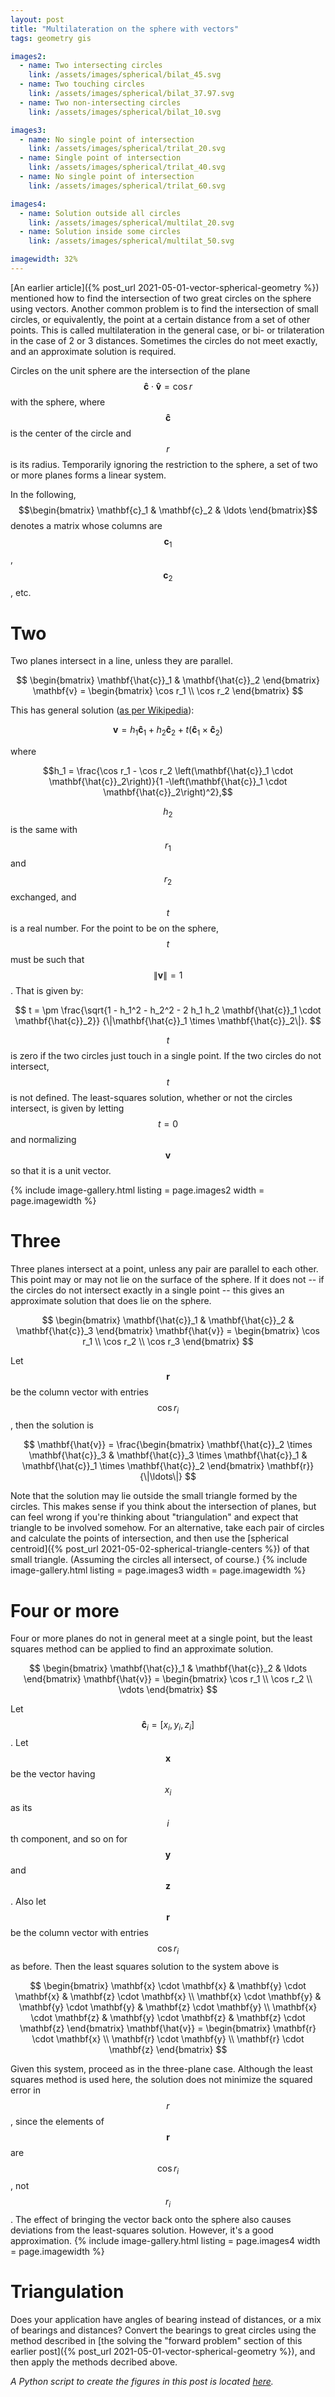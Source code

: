 ```yaml
---
layout: post
title: "Multilateration on the sphere with vectors"
tags: geometry gis

images2:
  - name: Two intersecting circles
    link: /assets/images/spherical/bilat_45.svg
  - name: Two touching circles
    link: /assets/images/spherical/bilat_37.97.svg
  - name: Two non-intersecting circles
    link: /assets/images/spherical/bilat_10.svg

images3:
  - name: No single point of intersection
    link: /assets/images/spherical/trilat_20.svg
  - name: Single point of intersection
    link: /assets/images/spherical/trilat_40.svg
  - name: No single point of intersection
    link: /assets/images/spherical/trilat_60.svg

images4:
  - name: Solution outside all circles
    link: /assets/images/spherical/multilat_20.svg
  - name: Solution inside some circles
    link: /assets/images/spherical/multilat_50.svg

imagewidth: 32%
---
```

[An earlier article]({% post_url 2021-05-01-vector-spherical-geometry %}) mentioned how to find the intersection of two great circles on the sphere using vectors. Another common problem is to find the intersection of small circles, or equivalently, the point at a certain distance from a set of other points. This is called multilateration in the general case, or bi- or trilateration in the case of 2 or 3 distances. Sometimes the circles do not meet exactly, and an approximate solution is required.

Circles on the unit sphere are the intersection of the plane $$\mathbf{\hat{c}} \cdot \mathbf{\hat{v}} = \cos r$$ with the sphere, where $$\mathbf{\hat{c}}$$ is the center of the circle and $$r$$ is its radius. Temporarily ignoring the restriction to the sphere, a set of two or more planes forms a linear system.

In the following, $$\begin{bmatrix} \mathbf{c}_1 & \mathbf{c}_2 & \ldots \end{bmatrix}$$ denotes a matrix whose columns are $$\mathbf{c}_1$$, $$\mathbf{c}_2$$, etc.

# Two
Two planes intersect in a line, unless they are parallel.

$$
\begin{bmatrix}
\mathbf{\hat{c}}_1 & \mathbf{\hat{c}}_2
\end{bmatrix} \mathbf{v} = \begin{bmatrix}
\cos r_1 \\
\cos r_2
\end{bmatrix}
$$

This has general solution ([as per Wikipedia](https://en.wikipedia.org/wiki/Plane_(geometry)#Line_of_intersection_between_two_planes)):

$$
\mathbf{v} = h_1 \mathbf{\hat{c}}_1 + h_2 \mathbf{\hat{c}}_2 + t (\mathbf{\hat{c}}_1 \times \mathbf{\hat{c}}_2)
$$

where

$$h_1 = \frac{\cos r_1 - \cos r_2 \left(\mathbf{\hat{c}}_1 \cdot \mathbf{\hat{c}}_2\right)}{1 -\left(\mathbf{\hat{c}}_1 \cdot \mathbf{\hat{c}}_2\right)^2},$$

$$h_2$$ is the same with $$r_1$$ and $$r_2$$ exchanged, and $$t$$ is a real number. For the point to be on the sphere, $$t$$ must be such that $$\|\mathbf{v}\| = 1$$. That is given by:

$$
t = \pm \frac{\sqrt{1 - h_1^2 - h_2^2 - 2 h_1 h_2 \mathbf{\hat{c}}_1 \cdot \mathbf{\hat{c}}_2}}
{\|\mathbf{\hat{c}}_1 \times \mathbf{\hat{c}}_2\|}.
$$

$$t$$ is zero if the two circles just touch in a single point. If the two circles do not intersect,
$$t$$ is not defined. The least-squares solution, whether or not the circles intersect, is given by letting $$t=0$$ and normalizing $$\mathbf{v}$$ so that it is a unit vector.

{% include image-gallery.html listing = page.images2 width = page.imagewidth %}

# Three
Three planes intersect at a point, unless any pair are parallel to each other. This point may or may not lie on the surface of the sphere. If it does not -- if the circles do not intersect exactly in a single point -- this gives an approximate solution that does lie on the sphere.

$$
\begin{bmatrix}
\mathbf{\hat{c}}_1 & \mathbf{\hat{c}}_2 & \mathbf{\hat{c}}_3
\end{bmatrix} \mathbf{\hat{v}} = \begin{bmatrix}
\cos r_1 \\
\cos r_2 \\
\cos r_3
\end{bmatrix}
$$

Let $$\mathbf{r}$$ be the column vector with entries $$\cos r_i$$, then the solution is

$$
\mathbf{\hat{v}} = \frac{\begin{bmatrix}
\mathbf{\hat{c}}_2 \times \mathbf{\hat{c}}_3 &
\mathbf{\hat{c}}_3 \times \mathbf{\hat{c}}_1 &
\mathbf{\hat{c}}_1 \times \mathbf{\hat{c}}_2
\end{bmatrix}
\mathbf{r}}{\|\ldots\|}
$$

Note that the solution may lie outside the small triangle formed by the circles. This makes sense if you think about the intersection of planes, but can feel wrong if you're thinking about "triangulation" and expect that triangle to be involved somehow. For an alternative, take each pair of circles and calculate the points of intersection, and then use the [spherical centroid]({% post_url 2021-05-02-spherical-triangle-centers %}) of that small triangle. (Assuming the circles all intersect, of course.)
{% include image-gallery.html listing = page.images3 width = page.imagewidth %}

# Four or more

Four or more planes do not in general meet at a single point, but the least squares method can be applied to find an approximate solution.

$$
\begin{bmatrix}
\mathbf{\hat{c}}_1 & \mathbf{\hat{c}}_2 & \ldots
\end{bmatrix} \mathbf{\hat{v}} = \begin{bmatrix}
\cos r_1 \\
\cos r_2 \\
\vdots
\end{bmatrix}
$$

Let $$\mathbf{\hat{c}}_i = [x_i, y_i, z_i]$$. Let $$\mathbf{x}$$ be the vector having $$x_i$$ as its $$i$$th component, and so on for $$\mathbf{y}$$ and $$\mathbf{z}$$. Also let $$\mathbf{r}$$ be the column vector with entries $$\cos r_i$$ as before. Then the least squares solution to the system above is

$$
\begin{bmatrix}
\mathbf{x} \cdot \mathbf{x} & \mathbf{y} \cdot \mathbf{x} & \mathbf{z} \cdot \mathbf{x} \\
\mathbf{x} \cdot \mathbf{y} & \mathbf{y} \cdot \mathbf{y} & \mathbf{z} \cdot \mathbf{y} \\
\mathbf{x} \cdot \mathbf{z} & \mathbf{y} \cdot \mathbf{z} & \mathbf{z} \cdot \mathbf{z}
\end{bmatrix} \mathbf{\hat{v}} = \begin{bmatrix}
\mathbf{r} \cdot \mathbf{x} \\
\mathbf{r} \cdot \mathbf{y} \\
\mathbf{r} \cdot \mathbf{z}
\end{bmatrix}
$$

Given this system, proceed as in the three-plane case. Although the least squares method is used here, the solution does not minimize the squared error in $$r$$, since the elements of $$\mathbf{r}$$ are $$\cos r_i$$, not $$r_i$$. The effect of bringing the vector back onto the sphere also causes deviations from the least-squares solution. However, it's a good approximation.
{% include image-gallery.html listing = page.images4 width = page.imagewidth %}

# Triangulation
Does your application have angles of bearing instead of distances, or a mix of bearings and distances? Convert the bearings to great circles using the method described in [the solving the "forward problem" section of this earlier post]({% post_url 2021-05-01-vector-spherical-geometry %}), and then apply the methods decribed above.

*A Python script to create the figures in this post is located [here](https://github.com/brsr/mapproj/blob/master/bin/vector-multilat.py).*
